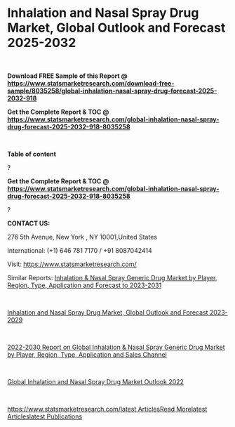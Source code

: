 <h1>Inhalation and Nasal Spray Drug Market, Global Outlook and Forecast 2025-2032</h1><br/><p><strong>Download FREE Sample of this Report @ <a href="https://www.statsmarketresearch.com/download-free-sample/8035258/global-inhalation-nasal-spray-drug-forecast-2025-2032-918">https://www.statsmarketresearch.com/download-free-sample/8035258/global-inhalation-nasal-spray-drug-forecast-2025-2032-918</a></strong></p>
 
 
 
 <div><b>Get the Complete Report & TOC @ <a href="https://www.statsmarketresearch.com/global-inhalation-nasal-spray-drug-forecast-2025-2032-918-8035258">https://www.statsmarketresearch.com/global-inhalation-nasal-spray-drug-forecast-2025-2032-918-8035258</a></b></div>
 
 
 
 <p><br />
 
 <b>Table of content</b></p>
 
 
 
 <p>? </p>
 
 
 
 <div><b>Get the Complete Report & TOC @ <a href="https://www.statsmarketresearch.com/global-inhalation-nasal-spray-drug-forecast-2025-2032-918-8035258">https://www.statsmarketresearch.com/global-inhalation-nasal-spray-drug-forecast-2025-2032-918-8035258</a></b></div>
 
 
 
 <p>? </p>
 
 
 
 <p><b>CONTACT US:</b><br />
 
 276 5th Avenue, New York , NY 10001,United States<br />
 
 International: (+1) 646 781 7170 / +91 8087042414<br />
 
 Visit: <a href="https://www.statsmarketresearch.com/">https://www.statsmarketresearch.com/</a><br />
 
 Similar Reports: <a href="https://www.statsmarketresearch.com/global-inhalation-nasal-spray-drug-forecast-2025-2032-918-8035258">Inhalation & Nasal Spray Generic Drug Market by Player, Region, Type, Application and Forecast to 2023-2031 </a><br />
 
 <br />
 
 <a href="https://www.statsmarketresearch.com/global-inhalation-nasal-spray-drug-forecast-2025-2032-918-8035258">Inhalation and Nasal Spray Drug Market, Global Outlook and Forecast 2023-2029</a><br />
 
 <br />
 
 <a href="https://www.statsmarketresearch.com/global-inhalation-nasal-spray-drug-forecast-2025-2032-918-8035258">2022-2030 Report on Global Inhalation & Nasal Spray Generic Drug Market by Player, Region, Type, Application and Sales Channel</a><br />
 
 <br />
 
 <a href="https://www.statsmarketresearch.com/global-inhalation-nasal-spray-drug-forecast-2025-2032-918-8035258">Global Inhalation and Nasal Spray Drug Market Outlook 2022</a><br />
 
 <br />
 
 <a href="https://gyeongbokgung.com">https://www.statsmarketresearch.com/</a><a href="https://hallyeomaritime.com">latest Articles</a><a href="https://jingwansa.com">Read More</a><a href="https://nguoiviet.jp/">latest Articles</a><a href="https://www.intelmarketresearch.com/">latest Publications</a></p>